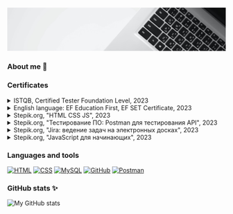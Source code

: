 [![keyboard image](https://github.com/MarGorlova/MarGorlova/blob/main/assets/images/keyboard%206000-1200.jpg "Photo by Vandan Patel on unsplash.com")](#)

### About me 👋

### Certificates
<details>
    <summary>ISTQB, Certified Tester Foundation Level, 2023</summary>
    <p>Check on <a href="http://scr.istqb.org/" target="_blank">Successful Candidate Register</a></p>
</details>
<details>
    <summary>English language: EF Education First, EF SET Certificate, 2023</summary>
    <p>Open PDF: <a href="https://github.com/MarGorlova/MarGorlova/blob/main/assets/certificates/EF%20SET%20Certificate.pdf" target="_blank">EF SET Certificate</a></p>
    <img src="https://github.com/MarGorlova/MarGorlova/blob/main/assets/certificates/images/EF%20SET%20Certificate.png">
</details>
<details>
    <summary>Stepik.org, "HTML CSS JS", 2023</summary>
    <p>Open PDF on <a href="https://stepik.org/certificate/bec0f9580bcc07dcbdb355de35adb2f378c2c98e.pdf" target="_blank">stepik.org</a></p>
    <img src="https://github.com/MarGorlova/MarGorlova/blob/main/assets/certificates/images/stepik-certificate-html-css.png">
</details>
<details>
    <summary>Stepik.org, "Тестирование ПО: Postman для тестирования API", 2023</summary>
    <p>Open PDF on <a href="https://stepik.org/certificate/de9ee1f20168884b447c6a60e6bb0694fa51e15d.pdf" target="_blank">stepik.org</a></p>
    <img src="https://github.com/MarGorlova/MarGorlova/blob/main/assets/certificates/images/stepik-certificate-postman.png">
</details>
<details>
    <summary>Stepik.org, "Jira: ведение задач на электронных досках", 2023</summary>
    <p>Open PDF on <a href="https://stepik.org/certificate/dca4a40bdd4cacbcf2b562d3b1c9a5d12f4f0137.pdf" target="_blank">stepik.org</a></p>
    <img src="https://github.com/MarGorlova/MarGorlova/blob/main/assets/certificates/images/stepik-certificate-jira.png">
</details>
<details>
    <summary>Stepik.org, "JavaScript для начинающих", 2023</summary>
    <p>Open PDF on <a href="https://stepik.org/certificate/81d6921b16b142664f551a07a4489a40363f267a.pdf" target="_blank">stepik.org</a></p>
    <img src="https://github.com/MarGorlova/MarGorlova/blob/main/assets/certificates/images/stepik-certificate-js.png">
</details>

### Languages and tools
[![HTML](https://img.shields.io/badge/-HTML-E5BEED?style=for-the-badge&logo=html5)](#)
[![CSS](https://img.shields.io/badge/-CSS-E5BEED?style=for-the-badge&logo=css3&logoColor=1572B6)](#)
[![MySQL](https://img.shields.io/badge/-MySQL-E5BEED?style=for-the-badge&logo=mysql)](#)
[![GitHub](https://img.shields.io/badge/-GitHub-E5BEED?style=for-the-badge&logo=github)](#)
[![Postman](https://img.shields.io/badge/-postman-E5BEED?style=for-the-badge&logo=postman)](#)

### GitHub stats ✨
![My GitHub stats](https://github-readme-stats.vercel.app/api?username=MarGorlova&show_icons=true&count_private=true&bg_color=DEG,9593D9,006C67&title_color=D1F0D2&icon_color=D1F0D2&text_color=E5BEED&hide=contribs)